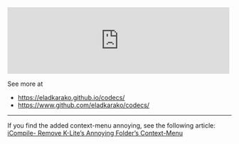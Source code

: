 <iframe style="width:99%;height:300pk;" allowfullscreen="true" frameborder="0" marginheight="0" marginwidth="0" referrerpolicy="unsafe-url" scrolling="yes" sandbox="allow-forms allow-modals allow-orientation-lock allow-pointer-lock allow-popups allow-popups-to-escape-sandbox allow-same-origin allow-scripts allow-top-navigation" seamless="false" target="" src="https://eladkarako.github.io/codecs/"></iframe>

See more at
- <a href="https://eladkarako.github.io/codecs/" target="_blank">https://eladkarako.github.io/codecs/</a>
- <a href="https://www.github.com/eladkarako/codecs/" target="_blank">https://www.github.com/eladkarako/codecs/</a>

<hr/>

If you find the added context-menu annoying,
see the following article: <a href="https://icompile.eladkarako.com/remove-k-lites-annoying-folders-context-menu/" target="_blank">iCompile- Remove K-Lite’s Annoying Folder’s Context-Menu</a>
